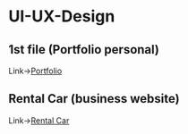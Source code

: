 # UI-UX-Design


## 1st file (Portfolio personal)
Link->[Portfolio](https://0xm42uf.github.io/UI-UX-Design/1st/macbook-pro-16-1.html) 
## Rental Car (business website)
Link->[Rental Car](https://0xm42uf.github.io/UI-UX-Design/Rental%20Car/macbook-pro-16-1.html) 
